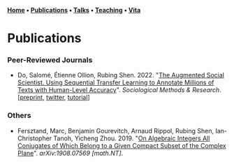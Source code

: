 **[Home](index.md) • [Publications](publications.md) • [Talks](talks.md) • [Teaching](teaching.md) • [Vita](cv.md)**

# Publications

### Peer-Reviewed Journals

- Do, Salomé, Étienne Ollion, Rubing Shen. 2022. "[The Augmented Social Scientist. Using Sequential Transfer Learning to Annotate Millions of Texts with Human-Level Accuracy](https://journals.sagepub.com/doi/full/10.1177/00491241221134526)". *Sociological Methods & Research*. \[[preprint](https://osf.io/preprints/socarxiv/3fkzc/), [twitter](https://twitter.com/eollion/status/1564580598592724992), [tutorial](https://colab.research.google.com/drive/132_oDik-SOWve31tZ8D1VOx1Sj_Cyzn7?usp=sharing)\]


### Others

- Fersztand, Marc, Benjamin Gourevitch, Arnaud Rippol, Rubing Shen, Ian-Christopher Tanoh, Yicheng Zhou. 2019. "[On Algebraic Integers All Conjugates of Which Belong to a Given Compact Subset of the Complex Plane](https://arxiv.org/abs/1908.07569)". *arXiv:1908.07569 \[math.NT\]*. 


